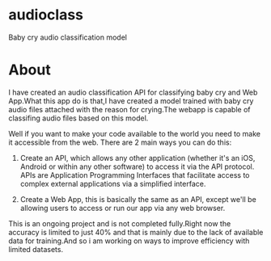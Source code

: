 # audioclass
Baby cry audio classification model

# About


I have created an audio classification API for classifying baby cry and Web App.What this app do is that,I have created a model trained with baby cry audio files attached with the reason for crying.The webapp is capable of classifing audio files based on this model.

Well if you want to make your code available to the world you need to make it accessible from the web. There are 2 main ways you can do this:

1. Create an API, which allows any other application (whether it's an iOS, Android or within any other software) to access it via the API protocol. APIs are Application Programming Interfaces that facilitate access to complex external applications via a simplified interface. 

2. Create a Web App, this is basically the same as an API, except we'll be allowing users to access or run our app via any web browser.

This is an ongoing project and is not completed fully.Right now the accuracy is limited to just 40% and that is mainly due to the lack of available data for training.And so i am working on ways to improve efficiency with limited datasets.
